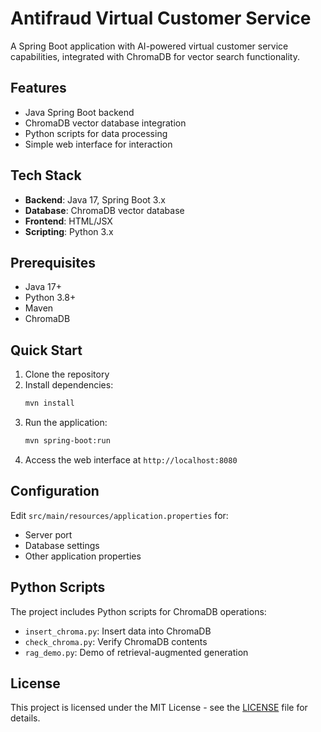 # Antifraud Virtual Customer Service

A Spring Boot application with AI-powered virtual customer service capabilities, 
integrated with ChromaDB for vector search functionality.

## Features

- Java Spring Boot backend
- ChromaDB vector database integration
- Python scripts for data processing
- Simple web interface for interaction

## Tech Stack

- **Backend**: Java 17, Spring Boot 3.x
- **Database**: ChromaDB vector database
- **Frontend**: HTML/JSX
- **Scripting**: Python 3.x

## Prerequisites

- Java 17+
- Python 3.8+
- Maven
- ChromaDB

## Quick Start

1. Clone the repository
2. Install dependencies:
   ```bash
   mvn install
   ```
3. Run the application:
   ```bash
   mvn spring-boot:run
   ```
4. Access the web interface at `http://localhost:8080`

## Configuration

Edit `src/main/resources/application.properties` for:
- Server port
- Database settings
- Other application properties

## Python Scripts

The project includes Python scripts for ChromaDB operations:
- `insert_chroma.py`: Insert data into ChromaDB
- `check_chroma.py`: Verify ChromaDB contents
- `rag_demo.py`: Demo of retrieval-augmented generation

## License

This project is licensed under the MIT License - see the [LICENSE](LICENSE) file for details.
